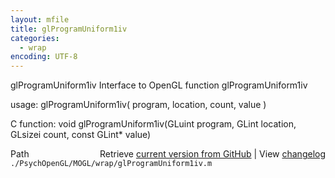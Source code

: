 ```yaml
---
layout: mfile
title: glProgramUniform1iv
categories:
  - wrap
encoding: UTF-8
---
```


glProgramUniform1iv  Interface to OpenGL function glProgramUniform1iv  

usage:  glProgramUniform1iv( program, location, count, value )  

C function:  void glProgramUniform1iv(GLuint program, GLint location, GLsizei count, const GLint\* value)  


<div class="code_header" style="text-align:right;">
  <span style="float:left;">Path&nbsp;&nbsp;</span> <span class="counter">Retrieve <a href=
  "https://raw.github.com/Psychtoolbox-3/Psychtoolbox-3/beta/./PsychOpenGL/MOGL/wrap/glProgramUniform1iv.m">current version from GitHub</a> | View <a href=
  "https://github.com/Psychtoolbox-3/Psychtoolbox-3/commits/beta/./PsychOpenGL/MOGL/wrap/glProgramUniform1iv.m">changelog</a></span>
</div>
<div class="code">
  <code>./PsychOpenGL/MOGL/wrap/glProgramUniform1iv.m</code>
</div>
